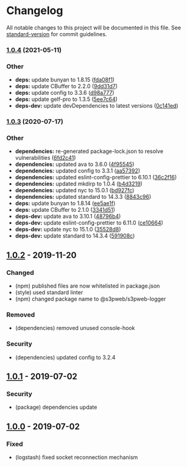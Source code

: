 # Changelog

All notable changes to this project will be documented in this file. See [standard-version](https://github.com/conventional-changelog/standard-version) for commit guidelines.

### [1.0.4](https://github.com/s3pweb/s3pweb-logger/compare/v1.0.3...v1.0.4) (2021-05-11)


### Other

* **deps:** update bunyan to 1.8.15 ([fda08f1](https://github.com/s3pweb/s3pweb-logger/commit/fda08f1111f0fc92343866eaea83d4a1e814de6c))
* **deps:** update CBuffer to 2.2.0 ([9dd31d7](https://github.com/s3pweb/s3pweb-logger/commit/9dd31d7f826efc6404ce8fca4654ad06cb293e06))
* **deps:** update config to 3.3.6 ([d98a777](https://github.com/s3pweb/s3pweb-logger/commit/d98a777287addf418b862a740962fb0ad54c0f16))
* **deps:** update gelf-pro to 1.3.5 ([5ee7c64](https://github.com/s3pweb/s3pweb-logger/commit/5ee7c6438009b3ab92ac37c7b1e8ad9f7766d75a))
* **deps-dev:** update devDependencies to latest versions ([0c141ed](https://github.com/s3pweb/s3pweb-logger/commit/0c141ed97ffe5aea1467e3c2579959562ba21772))

### [1.0.3](https://github.com/s3pweb/s3pweb-logger/compare/v1.0.2...v1.0.3) (2020-07-17)


### Other

* **dependencies:** re-generated package-lock.json to resolve vulnerabilities ([6fd2c41](https://github.com/s3pweb/s3pweb-logger/commit/6fd2c41aea4f0974b5a884ed86b93a5dca002ab0))
* **dependencies:** updated ava to 3.6.0 ([4f95545](https://github.com/s3pweb/s3pweb-logger/commit/4f95545746344e4ac45083342c581e573d4fb872))
* **dependencies:** updated config to 3.3.1 ([aa57392](https://github.com/s3pweb/s3pweb-logger/commit/aa57392302e967a63956088b0b5222db4463f2b0))
* **dependencies:** updated eslint-config-prettier to 6.10.1 ([36c2f16](https://github.com/s3pweb/s3pweb-logger/commit/36c2f1682bc4a9ed53cd384796a5b9929233d694))
* **dependencies:** updated mkdirp to 1.0.4 ([b4d3219](https://github.com/s3pweb/s3pweb-logger/commit/b4d3219583ef6fdbbb4c5ba45a2fffbd5bef8351))
* **dependencies:** updated nyc to 15.0.1 ([bd927fc](https://github.com/s3pweb/s3pweb-logger/commit/bd927fc78d52dcca951276c6887e6bfe48e34788))
* **dependencies:** updated standard to 14.3.3 ([8843c96](https://github.com/s3pweb/s3pweb-logger/commit/8843c962087db16c0c443d931692191a18f8e08d))
* **deps:** update bunyan to 1.8.14 ([ee5ae1f](https://github.com/s3pweb/s3pweb-logger/commit/ee5ae1f61fefa394ef368bdfcea95efbd4f5d9dd))
* **deps:** update CBuffer to 2.1.0 ([3341d51](https://github.com/s3pweb/s3pweb-logger/commit/3341d51de3e8b387e31d0cc14497b8956fe12c25))
* **deps-dev:** update ava to 3.10.1 ([48796b4](https://github.com/s3pweb/s3pweb-logger/commit/48796b4ac28abdfedf4bdc956239b7ebb6c43c9c))
* **deps-dev:** update eslint-config-prettier to 6.11.0 ([ce10664](https://github.com/s3pweb/s3pweb-logger/commit/ce106646186b3e2e169f9c5c3617935f645c93c6))
* **deps-dev:** update nyc to 15.1.0 ([35528d8](https://github.com/s3pweb/s3pweb-logger/commit/35528d89cb00e571aad04e176de0c22ceda0e4be))
* **deps-dev:** update standard to 14.3.4 ([591908c](https://github.com/s3pweb/s3pweb-logger/commit/591908c81dd5acab38e62a2677b3e2b74f8c0155))

## [1.0.2] - 2019-11-20
### Changed
- (npm) published files are now whitelisted in package.json
- (style) used standard linter
- (npm) changed package name to @s3pweb/s3pweb-logger
### Removed
- (dependencies) removed unused console-hook
### Security
- (dependencies) updated config to 3.2.4

## [1.0.1] - 2019-07-02
### Security
- (package) dependencies update

## [1.0.0] - 2019-07-02
### Fixed
- (logstash) fixed socket reconnection mechanism

[Unreleased]: https://github.com/s3pweb/s3pweb-logger/commits/
[1.0.2]: https://github.com/s3pweb/s3pweb-logger/commits/v1.0.2
[1.0.1]: https://github.com/s3pweb/s3pweb-logger/commits/v1.0.1
[1.0.0]: https://github.com/s3pweb/s3pweb-logger/commits/v1.0.0
